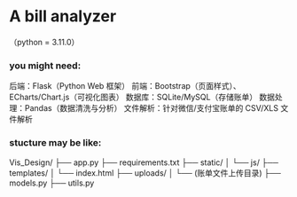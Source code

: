 # A bill analyzer

（python = 3.11.0）
### you might need:
后端：Flask（Python Web 框架）
前端：Bootstrap（页面样式）、ECharts/Chart.js（可视化图表）
数据库：SQLite/MySQL（存储账单）
数据处理：Pandas（数据清洗与分析）
文件解析：针对微信/支付宝账单的 CSV/XLS 文件解析

### stucture may be like:
Vis_Design/
    ├── app.py
    ├── requirements.txt
    ├── static/
    │   └── js/
    ├── templates/
    │   └── index.html
    ├── uploads/
    │   └── (账单文件上传目录)
    ├── models.py
    ├── utils.py